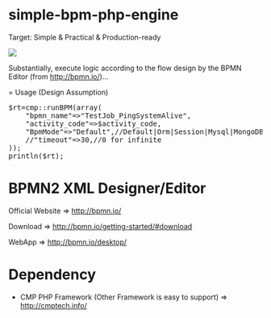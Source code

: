 # simple-bpm-php-engine

Target: Simple & Practical & Production-ready

<img src="../../raw/master/sample.bpm.ping.system.png"/>

Substantially, execute logic according to the flow design by the BPMN Editor (from http://bpmn.io/)...

= Usage (Design Assumption)

<pre>
$rt=cmp::runBPM(array(
	"bpmn_name"=>"TestJob_PingSystemAlive",
	"activity_code"=>$activity_code,
	"BpmMode"=>"Default",//Default|Orm|Session|Mysql|MongoDB|Redis|... , Default is Sessionless & Sync
	//"timeout"=>30,//0 for infinite
));
println($rt);
</pre>

# BPMN2 XML Designer/Editor 

Official Website => http://bpmn.io/

Download =>  http://bpmn.io/getting-started/#download

WebApp => http://bpmn.io/desktop/


# Dependency

* CMP PHP Framework (Other Framework is easy to support) => http://cmptech.info/


